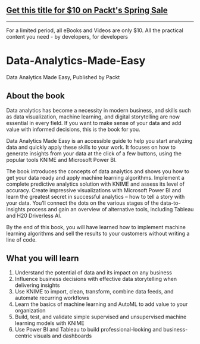 ## [Get this title for $10 on Packt's Spring Sale](https://www.packt.com/B17125?utm_source=github&utm_medium=packt-github-repo&utm_campaign=spring_10_dollar_2022)
-----
For a limited period, all eBooks and Videos are only $10. All the practical content you need \- by developers, for developers

# Data-Analytics-Made-Easy
Data Analytics Made Easy, Published by Packt


## About the book
Data analytics has become a necessity in modern business, and skills such as data visualization, machine learning, and digital storytelling are now essential in every field. If you want to make sense of your data and add value with informed decisions, this is the book for you.

Data Analytics Made Easy is an accessible guide to help you start analyzing data and quickly apply these skills to your work. It focuses on how to generate insights from your data at the click of a few buttons, using the popular tools KNIME and Microsoft Power BI.

The book introduces the concepts of data analytics and shows you how to get your data ready and apply machine learning algorithms. Implement a complete predictive analytics solution with KNIME and assess its level of accuracy. Create impressive visualizations with Microsoft Power BI and learn the greatest secret in successful analytics – how to tell a story with your data. You’ll connect the dots on the various stages of the data-to-insights process and gain an overview of alternative tools, including Tableau and H20 Driverless AI.

By the end of this book, you will have learned how to implement machine learning algorithms and sell the results to your customers without writing a line of code.


## What you will learn
1. Understand the potential of data and its impact on any business
2. Influence business decisions with effective data storytelling when delivering insights
3. Use KNIME to import, clean, transform, combine data feeds, and automate recurring workflows
4. Learn the basics of machine learning and AutoML to add value to your organization
5. Build, test, and validate simple supervised and unsupervised machine learning models with KNIME
6. Use Power BI and Tableau to build professional-looking and business-centric visuals and dashboards